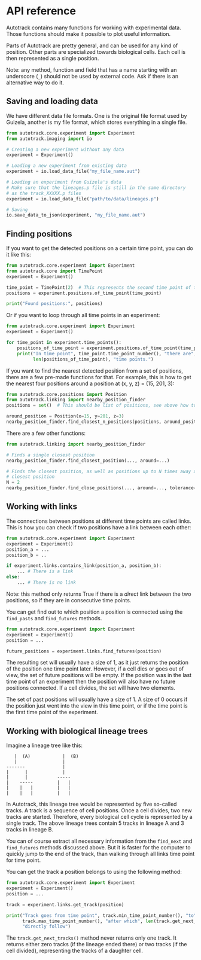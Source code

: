 # API reference
Autotrack contains many functions for working with experimental data. Those functions should make it possible to plot useful information.

Parts of Autotrack are pretty general, and can be used for any kind of position. Other parts are specialized towards biological cells. Each cell is then represented as a single position.

Note: any method, function and field that has a name starting with an underscore (`_`) should not be used by external code. Ask if there is an alternative way to do it.

## Saving and loading data

We have different data file formats. One is the original file format used by Guizela, another is my file format, which stores everything in a single file.

```python
from autotrack.core.experiment import Experiment
from autotrack.imaging import io

# Creating a new experiment without any data
experiment = Experiment()

# Loading a new experiment from existing data
experiment = io.load_data_file("my_file_name.aut")

# Loading an experiment from Guizela's data
# Make sure that the lineages.p file is still in the same directory
# as the track_XXXXX.p files
experiment = io.load_data_file("path/to/data/lineages.p")

# Saving
io.save_data_to_json(experiment, "my_file_name.aut")
```

## Finding positions

If you want to get the detected positions on a certain time point, you can do it like this:

```python
from autotrack.core.experiment import Experiment
from autotrack.core import TimePoint
experiment = Experiment()

time_point = TimePoint(2)  # This represents the second time point of the experiment
positions = experiment.positions.of_time_point(time_point)

print("Found positions:", positions)
```

Or if you want to loop through all time points in an experiment:

```python
from autotrack.core.experiment import Experiment
experiment = Experiment()

for time_point in experiment.time_points():
    positions_of_time_point = experiment.positions.of_time_point(time_point)
    print("In time point", time_point.time_point_number(), "there are",
          len(positions_of_time_point), "time points.")
```

If you want to find the nearest detected position from a set of positions, there are a few pre-made functions for that. For example, this is how to get the nearest four positions around a position at (x, y, z) =  (15, 201, 3):

```python
from autotrack.core.positions import Position
from autotrack.linking import nearby_position_finder
positions = set()  # This should be list of positions, see above how to get them

around_position = Position(x=15, y=201, z=3)
nearby_position_finder.find_closest_n_positions(positions, around_position, max_amount=4)
```

There are a few other functions:

```python
from autotrack.linking import nearby_position_finder

# Finds a single closest position
nearby_position_finder.find_closest_position(..., around=...)

# Finds the closest position, as well as positions up to N times away as the
# closest position
N = 2
nearby_position_finder.find_close_positions(..., around=..., tolerance=N)
```

## Working with links
The connections between positions at different time points are called links. This is how you can check if two positions have a link between each other:

```python
from autotrack.core.experiment import Experiment
experiment = Experiment()
position_a = ...
position_b = ..

if experiment.links.contains_link(position_a, position_b):
    ... # There is a link
else:
    ... # There is no link
```

Note: this method only returns True if there is a *direct* link between the two positions, so if they are in consecutive time points.

You can get find out to which position a position is connected using the `find_pasts` and `find_futures` methods.

```python
from autotrack.core.experiment import Experiment
experiment = Experiment()
position = ...

future_positions = experiment.links.find_futures(position)
```

The resulting set will usually have a size of 1, as it just returns the position of the position one time point later. However, if a cell dies or goes out of view, the set of future positions will be empty. If the position was in the last time point of an experiment then the position will also have no future positions connected. If a cell divides, the set will have two elements.

The set of past positions will usually have a size of 1. A size of 0 occurs if the position just went into the view in this time point, or if the time point is the first time point of the experiment.

## Working with biological lineage trees
Imagine a lineage tree like this:

```
   |  (A)            |  (B)
   |                 |
-------              |
|      |             |
|      |           -----
|    -----         |   |
|    |   |         |   |
|    |   |         |   |
```

In Autotrack, this lineage tree would be represented by five so-called tracks. A track is a sequence of cell positions. Once a cell divides, two new tracks are started. Therefore, every biological cell cycle is represented by a single track. The above lineage trees contain 5 tracks in lineage A and 3 tracks in lineage B.

You can of course extract all necessary information from the `find_next` and `find_futures` methods discussed above. But it is faster for the computer to quickly jump to the end of the track, than walking through all links time point for time point.

You can get the track a position belongs to using the following method:

```python
from autotrack.core.experiment import Experiment
experiment = Experiment()
position = ...

track = experiment.links.get_track(position)

print("Track goes from time point", track.min_time_point_number(), "to",
      track.max_time_point_number(), "after which", len(track.get_next_tracks()),
      "directly follow")
```

The `track.get_next_tracks()` method never returns only one track. It returns either zero tracks (if the lineage ended there) or two tracks (if the cell divided), representing the tracks of a daughter cell.
